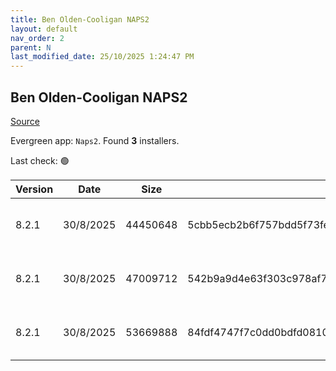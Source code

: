 ```yaml
---
title: Ben Olden-Cooligan NAPS2
layout: default
nav_order: 2
parent: N
last_modified_date: 25/10/2025 1:24:47 PM
---
```


## Ben Olden-Cooligan NAPS2

[Source](https://www.naps2.com/)

Evergreen app: `Naps2`. Found **3** installers.

Last check: 🟢

| Version | Date      | Size     | Sha256                                                           | Architecture | InstallerType | Type | URI                                                                                                                                                                          |
| ------- | --------- | -------- | ---------------------------------------------------------------- | ------------ | ------------- | ---- | ---------------------------------------------------------------------------------------------------------------------------------------------------------------------------- |
| 8.2.1   | 30/8/2025 | 44450648 | 5cbb5ecb2b6f757bdd5f73fe0e87d3d11a9c09c6ed804a7cd889a9e53960a893 | ARM64        | Default       | exe  | [https://github.com/cyanfish/naps2/releases/download/v8.2.1/naps2-8.2.1-win-arm64.exe](https://github.com/cyanfish/naps2/releases/download/v8.2.1/naps2-8.2.1-win-arm64.exe) |
| 8.2.1   | 30/8/2025 | 47009712 | 542b9a9d4e63f303c978af7dccfc6a969c3ccb1ddafb10b6f4f2939d54a09a0d | x64          | Default       | exe  | [https://github.com/cyanfish/naps2/releases/download/v8.2.1/naps2-8.2.1-win-x64.exe](https://github.com/cyanfish/naps2/releases/download/v8.2.1/naps2-8.2.1-win-x64.exe)     |
| 8.2.1   | 30/8/2025 | 53669888 | 84fdf4747f7c0dd0bdfd081073684c6dc1924ec08283939b3ffa7893c2131aec | x64          | Default       | msi  | [https://github.com/cyanfish/naps2/releases/download/v8.2.1/naps2-8.2.1-win-x64.msi](https://github.com/cyanfish/naps2/releases/download/v8.2.1/naps2-8.2.1-win-x64.msi)     |
